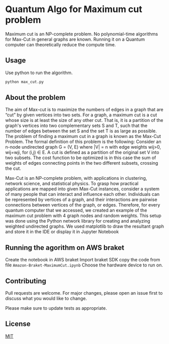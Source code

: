 # Quantum Algo for Maximum cut problem

Maximum cut is an NP-complete problem.  No polynomial-time algorithms for Max-Cut in general graphs are known. Running it on a Quantum computer can theoretically reduce the compute time.


## Usage

Use python to run the algorithm.

```bash
python max_cut.py
```

## About the problem

The aim of Max-cut is to maximize the numbers of edges
in a graph that are “cut” by given vertices into two sets. For
a graph, a maximum cut is a cut whose size is at least the
size of any other cut. That is, it is a partition of the graph&#39;s
vertices into two complementary sets S and T, such that the
number of edges between the set S and the set T is as large
as possible. The problem of finding a maximum cut in a
graph is known as the Max-Cut Problem.
The formal definition of this problem is the following:
Consider an n-node undirected graph G = (V, E) where |V| =
n with edge weights wij&gt;0, wij=wji, for (i,j) ∈ E. A cut is
defined as a partition of the original set V into two subsets.
The cost function to be optimized is in this case the sum of
weights of edges connecting points in the two different
subsets, crossing the cut.

Max-Cut is an NP-complete problem, with applications in
clustering, network science, and statistical physics. To grasp
how practical applications are mapped into given Max-Cut
instances, consider a system of many people that can
interact and influence each other. Individuals can be
represented by vertices of a graph, and their interactions are
pairwise connections between vertices of the graph, or
edges. Therefore, for every quantum computer that we
accessed, we created an example of the maximum cut
problem with 4 graph nodes and random weights. This setup
was done using the Python network library for creating and
analyzing weighted undirected graphs. We used matplotlib
to draw the resultant graph and store it in the IDE or display
it in Jupyter Notebook

## Running the agorithm on AWS braket
Create the notebook in AWS braket
Import braket SDK
copy the code from file `Amazon-Braket-MaximumCut.ipynb` 
Choose the hardware device to run on.


## Contributing
Pull requests are welcome. For major changes, please open an issue first to discuss what you would like to change.

Please make sure to update tests as appropriate.

## License
[MIT](https://choosealicense.com/licenses/mit/)
